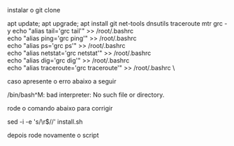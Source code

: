 
instalar o git clone 

apt update; apt upgrade; apt install git net-tools dnsutils traceroute mtr grc -y 
echo "alias tail='grc tail'" >> /root/.bashrc \
echo "alias ping='grc ping'" >> /root/.bashrc \
echo "alias ps='grc ps'" >> /root/.bashrc \
echo "alias netstat='grc netstat'" >> /root/.bashrc \
echo "alias dig='grc dig'" >> /root/.bashrc \
echo "alias traceroute='grc traceroute'" >> /root/.bashrc \

caso apresente o erro abaixo a seguir 

/bin/bash^M: bad interpreter: No such file or directory. 

rode o comando abaixo para corrigir

sed -i -e 's/\r$//' install.sh

depois rode novamente o script
